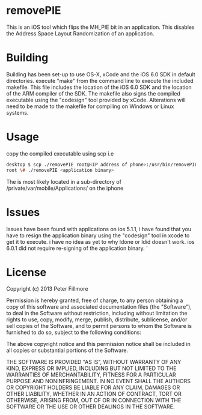 removePIE
=========
This is an iOS tool which flips the MH_PIE bit in an application. 
This disables the Address Space Layout Randomization of an application.

Building
========
Building has been set-up to use OS-X, xCode and the iOS 6.0 SDK in 
default directories. execute "make" from the command line to execute the included makefile.
This file includes the location of the iOS 6.0 SDK and the location of the ARM compiler of the SDK. The makefile also signs the compiled executable using the "codesign" tool provided by xCode.
Alterations will need to be made to the makefile for compiling on Windows or Linux systems.

Usage
=====
copy the compiled executable using scp i.e 
```bash
desktop $ scp ./removePIE root@<IP address of phone>:/usr/bin/removePIE
root \# ./removePIE <application binary>
```
The <application binary> is most likely located in a sub-directory of /private/var/mobile/Applications/ on the iphone 

Issues
======
Issues have been found with applications on ios 5.1.1, i have found that you have to resign the application binary using the "codesign" tool in xcode to get it to execute. i have no idea as yet to why ldone or ldid doesn't work. ios 6.0.1 did not require re-signing of the application binary.
'

License
=======

Copyright (c) 2013 Peter Fillmore

Permission is hereby granted, free of charge, to any person
obtaining a copy of this software and associated documentation
files (the "Software"), to deal in the Software without
restriction, including without limitation the rights to use,
copy, modify, merge, publish, distribute, sublicense, and/or sell
copies of the Software, and to permit persons to whom the
Software is furnished to do so, subject to the following
conditions:

The above copyright notice and this permission notice shall be
included in all copies or substantial portions of the Software.

THE SOFTWARE IS PROVIDED "AS IS", WITHOUT WARRANTY OF ANY KIND,
EXPRESS OR IMPLIED, INCLUDING BUT NOT LIMITED TO THE WARRANTIES
OF MERCHANTABILITY, FITNESS FOR A PARTICULAR PURPOSE AND
NONINFRINGEMENT. IN NO EVENT SHALL THE AUTHORS OR COPYRIGHT
HOLDERS BE LIABLE FOR ANY CLAIM, DAMAGES OR OTHER LIABILITY,
WHETHER IN AN ACTION OF CONTRACT, TORT OR OTHERWISE, ARISING
FROM, OUT OF OR IN CONNECTION WITH THE SOFTWARE OR THE USE OR
OTHER DEALINGS IN THE SOFTWARE.
